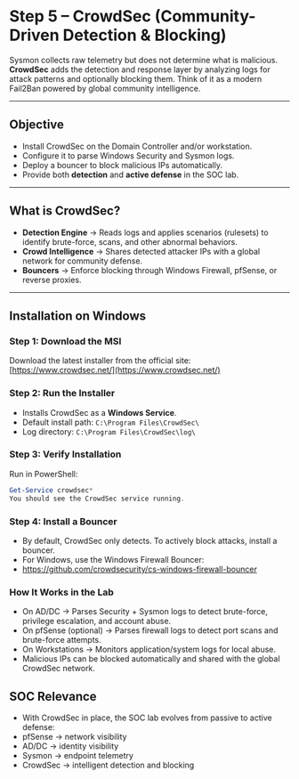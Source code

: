# Step 5 – CrowdSec (Community-Driven Detection & Blocking)

Sysmon collects raw telemetry but does not determine what is malicious. **CrowdSec** adds the detection and response layer by analyzing logs for attack patterns and optionally blocking them. Think of it as a modern Fail2Ban powered by global community intelligence.

---

## Objective
- Install CrowdSec on the Domain Controller and/or workstation.  
- Configure it to parse Windows Security and Sysmon logs.  
- Deploy a bouncer to block malicious IPs automatically.  
- Provide both **detection** and **active defense** in the SOC lab.

---

## What is CrowdSec?
- **Detection Engine** → Reads logs and applies scenarios (rulesets) to identify brute-force, scans, and other abnormal behaviors.  
- **Crowd Intelligence** → Shares detected attacker IPs with a global network for community defense.  
- **Bouncers** → Enforce blocking through Windows Firewall, pfSense, or reverse proxies.  

---

## Installation on Windows

### Step 1: Download the MSI
Download the latest installer from the official site:  
[https://www.crowdsec.net/](https://www.crowdsec.net/)

### Step 2: Run the Installer
- Installs CrowdSec as a **Windows Service**.  
- Default install path: `C:\Program Files\CrowdSec\`  
- Log directory: `C:\Program Files\CrowdSec\log\`

### Step 3: Verify Installation
Run in PowerShell:
```powershell
Get-Service crowdsec*
You should see the CrowdSec service running.
```


### Step 4: Install a Bouncer
- By default, CrowdSec only detects. To actively block attacks, install a bouncer.
- For Windows, use the Windows Firewall Bouncer:
- https://github.com/crowdsecurity/cs-windows-firewall-bouncer

### How It Works in the Lab
- On AD/DC → Parses Security + Sysmon logs to detect brute-force, privilege escalation, and account abuse.
- On pfSense (optional) → Parses firewall logs to detect port scans and brute-force attempts.
- On Workstations → Monitors application/system logs for local abuse.
- Malicious IPs can be blocked automatically and shared with the global CrowdSec network.

## SOC Relevance
- With CrowdSec in place, the SOC lab evolves from passive to active defense:
- pfSense → network visibility
- AD/DC → identity visibility
- Sysmon → endpoint telemetry
- CrowdSec → intelligent detection and blocking
